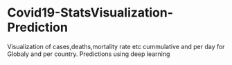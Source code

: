 # Covid19-StatsVisualization-Prediction
Visualization of cases,deaths,mortality rate etc cummulative and per day for Globaly and per country. Predictions using deep learning

